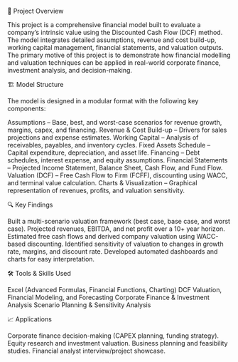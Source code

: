📌 Project Overview

This project is a comprehensive financial model built to evaluate a company’s intrinsic value using the Discounted Cash Flow (DCF) method. The model integrates detailed assumptions, revenue and cost build-up, working capital management, financial statements, and valuation outputs.
The primary motive of this project is to demonstrate how financial modelling and valuation techniques can be applied in real-world corporate finance, investment analysis, and decision-making.

🏗️ Model Structure

The model is designed in a modular format with the following key components:

Assumptions – Base, best, and worst-case scenarios for revenue growth, margins, capex, and financing.
Revenue & Cost Build-up – Drivers for sales projections and expense estimates.
Working Capital – Analysis of receivables, payables, and inventory cycles.
Fixed Assets Schedule – Capital expenditure, depreciation, and asset life.
Financing – Debt schedules, interest expense, and equity assumptions.
Financial Statements – Projected Income Statement, Balance Sheet, Cash Flow, and Fund Flow.
Valuation (DCF) – Free Cash Flow to Firm (FCFF), discounting using WACC, and terminal value calculation.
Charts & Visualization – Graphical representation of revenues, profits, and valuation sensitivity.

🔍 Key Findings

Built a multi-scenario valuation framework (best case, base case, and worst case).
Projected revenues, EBITDA, and net profit over a 10+ year horizon.
Estimated free cash flows and derived company valuation using WACC-based discounting.
Identified sensitivity of valuation to changes in growth rate, margins, and discount rate.
Developed automated dashboards and charts for easy interpretation.

🛠️ Tools & Skills Used

Excel (Advanced Formulas, Financial Functions, Charting)
DCF Valuation, Financial Modeling, and Forecasting
Corporate Finance & Investment Analysis
Scenario Planning & Sensitivity Analysis

📈 Applications

Corporate finance decision-making (CAPEX planning, funding strategy).
Equity research and investment valuation.
Business planning and feasibility studies.
Financial analyst interview/project showcase.
